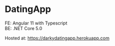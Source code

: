 # DatingApp

FE: Angular 11 with Typescript  
BE: .NET Core 5.0

Hosted at: https://darkydatingapp.herokuapp.com

